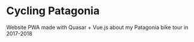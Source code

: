 # Cycling Patagonia
Website PWA made with Quasar + Vue.js about my Patagonia bike tour in 2017-2018
